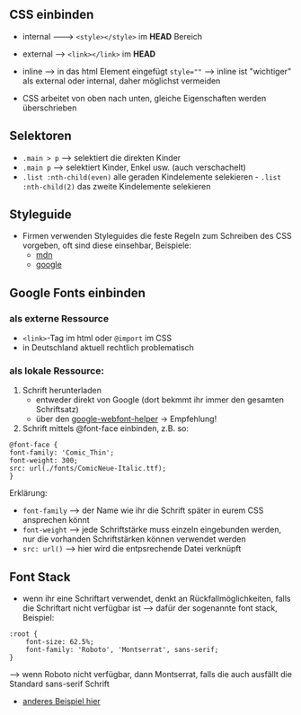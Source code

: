 ## CSS einbinden
- internal ---> `<style></style>` im **HEAD** Bereich
- external --> `<link></link>` im **HEAD**
- inline --> in das html Element eingefügt `style=""`
--> inline ist "wichtiger" als external oder internal, daher möglichst vermeiden

- CSS arbeitet von oben nach unten, gleiche Eigenschaften werden überschrieben


## Selektoren
- `.main > p` --> selektiert die direkten Kinder
-  `.main p`   --> selektiert Kinder, Enkel usw. (auch verschachelt)
- `.list :nth-child(even)` alle geraden Kindelemente selekieren - `.list :nth-child(2)` das zweite Kindelemente selekieren 


## Styleguide
- Firmen verwenden Styleguides die feste Regeln zum Schreiben des CSS vorgeben, oft sind diese einsehbar, Beispiele:
    - [mdn](https://developer.mozilla.org/en-US/docs/MDN/Writing_guidelines/Writing_style_guide/Code_style_guide/CSS)
    - [google](https://google.github.io/styleguide/htmlcssguide.html)


## Google Fonts einbinden

### als externe Ressource
- `<link>`-Tag im html oder `@import` im CSS
- in Deutschland aktuell rechtlich problematisch


### als lokale Ressource:
1. Schrift herunterladen
    - entweder direkt von Google (dort bekmmt ihr immer den gesamten Schriftsatz)
    - über den [google-webfont-helper](https://gwfh.mranftl.com/fonts) -> Empfehlung!
2. Schrift mittels @font-face einbinden, z.B. so:
```
@font-face {
font-family: 'Comic_Thin';   
font-weight: 300;
src: url(./fonts/ComicNeue-Italic.ttf);
}
```
Erklärung:
- `font-family` --> der Name wie ihr die Schrift später in eurem CSS ansprechen könnt
- `font-weight` --> jede Schriftstärke muss einzeln eingebunden werden, nur die vorhanden Schriftstärken können verwendet werden
- `src: url()` --> hier wird die entpsrechende Datei verknüpft


## Font Stack
- wenn ihr eine Schriftart verwendet, denkt an Rückfallmöglichkeiten, falls die Schriftart nicht verfügbar ist --> dafür der sogenannte font stack, Beispiel:
```
:root {
    font-size: 62.5%;
    font-family: 'Roboto', 'Montserrat', sans-serif;
}
```
--> wenn Roboto nicht verfügbar, dann Montserrat, falls die auch ausfällt die Standard sans-serif Schrift
- [anderes Beispiel hier](https://kulturbanause.de/faq/font-stack/) 

